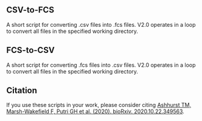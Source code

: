 ## CSV-to-FCS
A short script for converting .csv files into .fcs files. V2.0 operates in a loop to convert all files in the specified working directory.



## FCS-to-CSV
A short script for converting .fcs files into .csv files. V2.0 operates in a loop to convert all files in the specified working directory.



## Citation
If you use these scripts in your work, please consider citing [Ashhurst TM, Marsh-Wakefield F, Putri GH et al. (2020). bioRxiv. 2020.10.22.349563](https://www.biorxiv.org/content/10.1101/2020.10.22.349563v1.abstract). 
